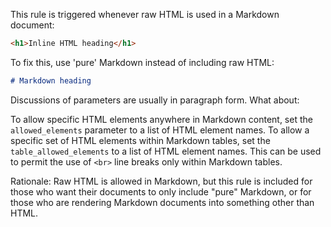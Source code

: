 This rule is triggered whenever raw HTML is used in a Markdown document:

```markdown
<h1>Inline HTML heading</h1>
```

To fix this, use 'pure' Markdown instead of including raw HTML:

```markdown
# Markdown heading
```

Discussions of parameters are usually in paragraph form. What about:

To allow specific HTML elements anywhere in Markdown content, set the
`allowed_elements` parameter to a list of HTML element names. To allow
a specific set of HTML elements within Markdown tables, set the
`table_allowed_elements` to a list of HTML element names. This can be
used to permit the use of `<br>` line breaks only within Markdown tables.

Rationale: Raw HTML is allowed in Markdown, but this rule is included for
those who want their documents to only include "pure" Markdown, or for those
who are rendering Markdown documents into something other than HTML.
